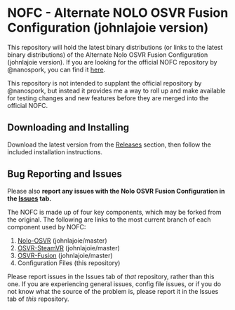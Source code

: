 # NOFC - Alternate NOLO OSVR Fusion Configuration    (johnlajoie version)

This repository will hold the latest binary distributions (or links to the latest binary distributions) of the Alternate Nolo OSVR Fusion Configuration (johnlajoie version).  If you are looking for the official NOFC repository by @nanospork, you can find it [here](https://github.com/nanospork/NOFC). 

This repository is not intended to supplant the official repository by @nanospork, but instead it provides me a way to roll up and make available for testing changes and new features before they are merged into the official NOFC. 

## Downloading and Installing

Download the latest version from the [Releases](https://github.com/johnlajoie/NOFC/release) section, then follow the included installation instructions.

## Bug Reporting and Issues

Please also __report any issues with the Nolo OSVR Fusion Configuration in the [Issues](https://github.com/johnlajoie/NOFC/issues) tab.__

The NOFC is made up of four key components, which may be forked from the original. The following are links to the most current branch of each component used by NOFC:

1. [Nolo-OSVR](https://github.com/johnlajoie/nolo-osvr) (johnlajoie/master)
2. [OSVR-SteamVR](https://github.com/johnlajoie/SteamVR-OSVR) (johnlajoie/master)
3. [OSVR-Fusion](https://github.com/johnlajoie/OSVR-fusion) (johnlajoie/master)
4. Configuration Files (this repository)

Please report issues in the Issues tab of _that_ repository, rather than this one. If you are experiencing general issues, config file issues, or if you do not know what the source of the problem is, please report it in the Issues tab of _this_ repository.
